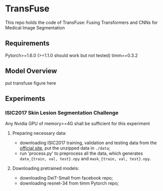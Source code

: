 # TransFuse
This repo holds the code of TransFuse: Fusing Transformers and CNNs for Medical Image Segmentation

## Requirements
Pytorch>=1.6.0 (>=1.1.0 should work but not tested)
timm==0.3.2


## Model Overview
put transfuse figure here


## Experiments

### ISIC2017 Skin Lesion Segmentation Challenge
Any Nvidia GPU of memory>=4G shall be sufficient for this experiment

1. Preparing necessary data:
	+ downloading ISIC2017 training, validation and testing data from the [official site](https://challenge.isic-archive.com/data), put the unzipped data in `./data`;
	+ run 'process.py' to preprocess all the data, which generates `data_{train, val, test}.npy` and `mask_{train, val, test}.npy`.

2. Downloading pretrained models:
	+ downloading DeiT-Small from facebook repo;
	+ downloading resnet-34 from timm Pytorch repo;





